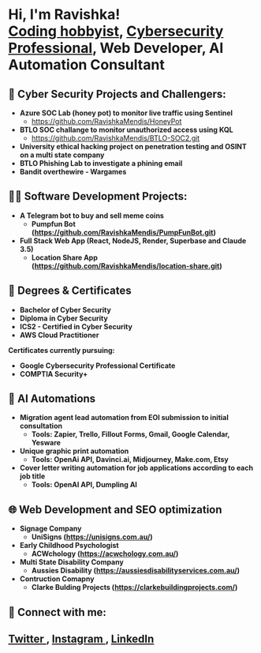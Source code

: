 <h1>Hi, I'm Ravishka! <br/><a href="https://github.com/joshmadakor1">Coding hobbyist</a>, <a href="https://www.linkedin.com/in/ravishkamendis/">Cybersecurity Professional</a>, Web Developer, AI Automation Consultant
  

<h2>👮 Cyber Security Projects and Challengers:</h2>

- <b>Azure SOC Lab (honey pot) to monitor live traffic using Sentinel</b>
  - https://github.com/RavishkaMendis/HoneyPot
- <b>BTLO SOC challange to monitor unauthorized access using KQL</b>
  - https://github.com/RavishkaMendis/BTLO-SOC2.git
- <b> University ethical hacking project on penetration testing and OSINT on a multi state company
- <b>BTLO Phishing Lab to investigate a phining email </b>
- <b>Bandit overthewire - Wargames</b>

<h2>👨‍💻 Software Development Projects:</h2>

- <b>A Telegram bot to buy and sell meme coins</b>
  - Pumpfun Bot (https://github.com/RavishkaMendis/PumpFunBot.git)
- <b>Full Stack Web App (React, NodeJS, Render, Superbase and Claude 3.5)</b>
  - Location Share App (https://github.com/RavishkaMendis/location-share.git)

<h2> 📄 Degrees & Certificates </h2>

- <b> Bachelor of Cyber Security </b>
- <b> Diploma in Cyber Security </b>
- <b> ICS2 - Certified in Cyber Security </b>
- <b> AWS Cloud Practitioner </b>

Certificates currently pursuing: 
  - Google Cybersecurity Professional Certificate
  - COMPTIA Security+

<h2> 🤖 AI Automations</h2>

- <b> Migration agent lead automation from EOI submission to initial consultation </b>
    - Tools: Zapier, Trello, Fillout Forms, Gmail, Google Calendar, Yesware
- <b> Unique graphic print automation </b>
    - Tools: OpenAi API, Davinci.ai, Midjourney, Make.com, Etsy
- <b> Cover letter writing automation for job applications according to each job title </b>
    - Tools: OpenAI API, Dumpling AI

<h2> 🌐 Web Development and SEO optimization</h2>

- <b> Signage Company</b>
  - UniSigns (https://unisigns.com.au/)
- <b> Early Childhood Psychologist</b>
  - ACWchology (https://acwchology.com.au/)
- <b> Multi State Disability Company</b>
  - Aussies Disability (https://aussiesdisabilityservices.com.au/)
- <b> Contruction Comapny </b>
  - Clarke Bulding Projects (https://clarkebuildingprojects.com/)


<h2> 🤳 Connect with me:</h2>

<h2> <a href = "https://twitter.com/ravmendis">  Twitter </a> , <a href = "https://www.instagram.com/ravishkamendis"> Instagram </a>  , <a href = "https://linkedin.com/in/ravishkamendis"> LinkedIn </a> 

<!--

- 🔭 I’m currently working on ...
- 🌱 I’m currently learning ...
- 👯 I’m looking to collaborate on ...
- 🤔 I’m looking for help with ...
- 💬 Ask me about ...
- ⚡ Fun fact: ...
-->
